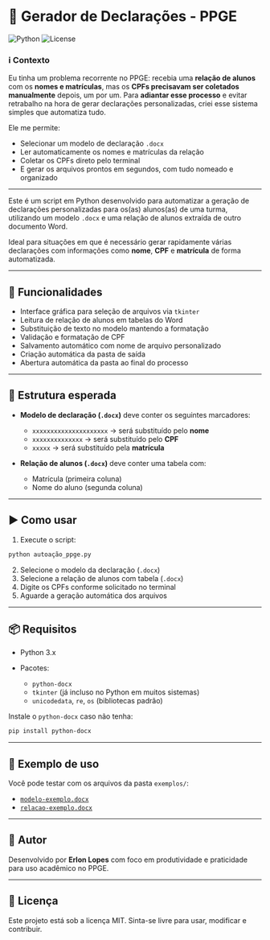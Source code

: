 # 🧾 Gerador de Declarações - PPGE 

![Python](https://img.shields.io/badge/Python-3.x-blue?logo=python)
![License](https://img.shields.io/badge/License-MIT-green)

### ℹ️ Contexto

Eu tinha um problema recorrente no PPGE: recebia uma **relação de alunos** com os **nomes e matrículas**, mas os **CPFs precisavam ser coletados manualmente** depois, um por um. Para **adiantar esse processo** e evitar retrabalho na hora de gerar declarações personalizadas, criei esse sistema simples que automatiza tudo.

Ele me permite:

* Selecionar um modelo de declaração `.docx`
* Ler automaticamente os nomes e matrículas da relação
* Coletar os CPFs direto pelo terminal
* E gerar os arquivos prontos em segundos, com tudo nomeado e organizado

---


Este é um script em Python desenvolvido para automatizar a geração de declarações personalizadas para os(as) alunos(as) de uma turma, utilizando um modelo `.docx` e uma relação de alunos extraída de outro documento Word.

Ideal para situações em que é necessário gerar rapidamente várias declarações com informações como **nome**, **CPF** e **matrícula** de forma automatizada.

---

## 🚀 Funcionalidades

- Interface gráfica para seleção de arquivos via `tkinter`
- Leitura de relação de alunos em tabelas do Word
- Substituição de texto no modelo mantendo a formatação
- Validação e formatação de CPF
- Salvamento automático com nome de arquivo personalizado
- Criação automática da pasta de saída
- Abertura automática da pasta ao final do processo

---

## 📁 Estrutura esperada

- **Modelo de declaração (`.docx`)** deve conter os seguintes marcadores:
  - `xxxxxxxxxxxxxxxxxxxxx` → será substituído pelo **nome**
  - `xxxxxxxxxxxxxx` → será substituído pelo **CPF**
  - `xxxxx` → será substituído pela **matrícula**

- **Relação de alunos (`.docx`)** deve conter uma tabela com:
  - Matrícula (primeira coluna)
  - Nome do aluno (segunda coluna)

---

## ▶️ Como usar

1. Execute o script:

```bash
python autoação_ppge.py
````

2. Selecione o modelo da declaração (`.docx`)
3. Selecione a relação de alunos com tabela (`.docx`)
4. Digite os CPFs conforme solicitado no terminal
5. Aguarde a geração automática dos arquivos

---

## 📦 Requisitos

* Python 3.x
* Pacotes:

  * `python-docx`
  * `tkinter` (já incluso no Python em muitos sistemas)
  * `unicodedata`, `re`, `os` (bibliotecas padrão)

Instale o `python-docx` caso não tenha:

```bash
pip install python-docx
```

---

## 🧪 Exemplo de uso

Você pode testar com os arquivos da pasta `exemplos/`:

* [`modelo-exemplo.docx`]([exemplos/modelo-exemplo.docx](https://github.com/Erlon-Lopes-Pessoa-Patricio-de-Araujo/gerador-de-declaracoes-ppge/compare/main...Exemplos#diff-cff880e0482624352a657e50cf1cf2d370100a5ddfbc79b5e16f9641da6de561))
* [`relacao-exemplo.docx`]([exemplos/relacao-exemplo.docx](https://github.com/Erlon-Lopes-Pessoa-Patricio-de-Araujo/gerador-de-declaracoes-ppge/compare/main...Exemplos#diff-2cac77c609bad191929f4f78372e0db4ae0e6372fda5dc882b9903ef6b7f7c45))

---

## 👤 Autor

Desenvolvido por **Erlon Lopes** com foco em produtividade e praticidade para uso acadêmico no PPGE.

---

## 📄 Licença

Este projeto está sob a licença MIT. Sinta-se livre para usar, modificar e contribuir.

```


